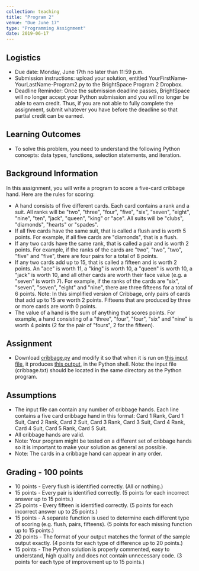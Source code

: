 ```yaml
---
collection: teaching
title: "Program 2"
venue: "Due June 17"
type: "Programming Assignment"
date: 2019-06-17
---
```


## Logistics
* Due date: Monday, June 17th no later than 11:59 p.m.
* Submission instructions: upload your solution, entitled YourFirstName-YourLastName-Program2.py to the BrightSpace Program 2 Dropbox.
* Deadline Reminder: Once the submission deadline passes, BrightSpace will no longer accept your
Python submission and you will no longer be able to earn credit.
Thus, if you are not able to fully complete the assignment, submit whatever you have before
the deadline so that partial credit can be earned.

## Learning Outcomes
* To solve this problem, you need to understand the following Python concepts:
data types, functions, selection statements, and iteration.

## Background Information
In this assignment, you will write a program to score a five-card
cribbage hand. Here are the rules for scoring:
* A hand consists of five different cards. Each card contains a rank and a suit. All ranks will be "two", "three", "four", "five", "six", "seven", "eight", "nine", "ten", "jack", "queen", "king" or "ace". All suits will be "clubs", "diamonds", "hearts" or "spades".
* If all five cards have the same suit, that is called a flush and is worth 5 points. For example, if all five cards are "diamonds", that is a flush.
* If any two cards have the same rank, that is called a pair and is worth 2 points. For example, if the ranks of the cards are "two", "two", "two", "five" and "five", there are four pairs for a total of 8 points.
* If any two cards add up to 15, that is called a fifteen and is worth 2 points. An "ace" is worth 11, a "king" is worth 10, a "queen" is worth 10, a "jack" is worth 10, and all other cards are worth their face value (e.g. a "seven" is worth 7). For example, if the ranks of the cards are "six", "seven", "seven", "eight" and "nine", there are three fifteens for a total of 6 points. Note: In this simplified version of Cribbage, only pairs of cards that add up to 15 are worth 2 points. Fifteens that are produced by three or more cards are worth 0 points.
* The value of a hand is the sum of anything that scores points. For example, a hand consisting of a "three", "four", "four", "six" and "nine" is worth 4 points (2 for the pair of "fours", 2 for the fifteen).

## Assignment
* Download [cribbage.py](https://lgw2.github.io/teaching/csci127-summer-2019/assignments/cribbage.py) and modify it so that when it is run on
[this input file](https://lgw2.github.io/teaching/csci127-summer-2019/assignments/cribbage.txt), it produces [this output](https://lgw2.github.io/teaching/csci127-summer-2019/assignments/output.txt), in the Python shell.
Note: the input file (cribbage.txt) should be located in the same directory
as the Python program.

## Assumptions
* The input file can contain any number of cribbage hands. Each line contains a five card cribbage hand in this format: Card 1 Rank, Card 1 Suit, Card 2 Rank, Card 2 Suit, Card 3 Rank, Card 3 Suit, Card 4 Rank, Card 4 Suit, Card 5 Rank, Card 5 Suit.
* All cribbage hands are valid.
* Note: Your program might be tested on a different set of cribbage hands so it is important to make your solution as general as possible.
* Note: The cards in a cribbage hand can appear in any order.

## Grading - 100 points
* 10 points - Every flush is identified correctly. (All or nothing.)
* 15 points - Every pair is identified correctly. (5 points for each incorrect answer up to 15 points.)
* 25 points - Every fifteen is identified correctly. (5 points for each incorrect answer up to 25 points.)
* 15 points - A separate function is used to determine each different type of scoring (e.g. flush, pairs, fifteens). (5 points for each missing function up to 15 points.)
* 20 points - The format of your output matches the format of the sample output exactly. (4 points for each type of difference up to 20 points.)
* 15 points - The Python solution is properly commented, easy to understand, high quality and does not contain unnecessary code. (3 points for each type of improvement up to 15 points.)
